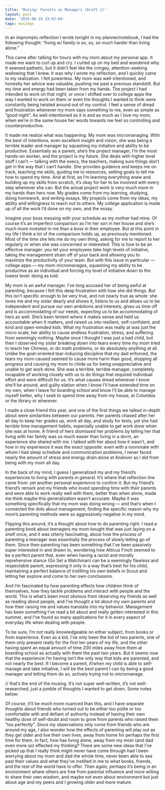 ```yaml
---
title: 'Musing: Parents as Managers (Draft 1)'
layout: post
date: '2019-08-19 23:03:04'
tags: musings
---
```


In an impromptu reflection I wrote tonight in my planner/notebook, I had the following thought: “living w/ family is so, so, so much harder than living alone.”

This came after talking for hours with my mom about my personal app. It made me want to curl up and cry. I curled up on my bed and wondered why. It seemed pathetic, but it didn’t feel like the cringey, attention-seeking wallowing that I knew. It was why I wrote my reflection, and I quickly came to my realization. I felt powerless. My mom was well-intentioned, and honestly her advice was valuable, pushing me past a previous standstill. But my time and energy had been taken from my hands. The project I had intended to work on that night, or once I shifted over to college apps the way I wanted to work on them or even the thoughts I wanted to think were constantly being twisted around out of my control. I feel a sense of dread and frustration whenever my mom says something to me, even as simple as “good night”. As well-intentioned as it is and as much as I love my mom, when we’re in the same house her words towards me feel so controlling and counterproductive.

It made me realize what was happening. My mom was micromanaging. With the best of intentions, even excellent insight and vision, she was being a terrible leader and manager by squashing my initiative and ability to be productive. Essentially as a parent, she’s the project manager, I’m the most hands-on worker, and the project is my future. She deals with higher level stuff I can’t — talking with the execs, the teachers, making sure things don’t get in the way that I can’t handle. She provides guidance and keeps me on track, teaching me skills, guiding me to resources, setting goals to tell me how to spend my time. And at first, as I’m learning everything anew and building up my skills from scratch, it’s okay for her to be involved with every step whenever she can. But the actual project work is very much more in my hands than hers now. My grades come from my learning, studying, doing homework, and writing essays. My projects come from my ideas, my ability and willingness to reach out to others. My college application is made up of all the work I’d done on my own, and the essay.

Imagine your boss messing with your schedule as my mother had mine. Of course it’s an imperfect comparison as I’m her son in her house and she’s much more invested in me than a boss in their employee. But at this point in my life I think a lot of the comparison holds up, as previously mentioned. Most of the time she lets me do my own thing, asking for me to report to her regularly or when she was concerned or interested. This is how to be an effective manager: you let your employees take high levels of initiative, taking the management strain off of your back and allowing you to maximize the productivity of your team. But with this issue in particular — college apps — my mom micromanages, squashing my ability to be productive as an individual and forcing my level of initiative down to the lowest level: doing as told.

My mom is an awful manager. I’ve long accused her of being awful at parenting, because I felt this deep frustration with how she did things. But this isn’t specific enough to be very true, and not nearly true as whole: she loves me and my sister dearly and shows it, listens to us and allows us to be independent and pursue our own ambitions and interests, gives us time off and is accommodating of our needs, expecting us to be accommodating of hers as well. She’s been lenient where it makes sense and held us accountable when it matters, and raised us into resilient, self-confident, and kind and open-minded kids. What my frustration was really at was just the micro scale, her ability to cause endless frustration, stress, and suffering from seemingly nothing. Maybe once I thought I was just a bad child, but then I observed my sister breaking down into tears every time my mom tried to teach her Chinese, or do math problems, or do absolutely anything at all. Unlike the goal-oriented tear-inducing discipline that my dad enforced, the tears my mom caused seemed to cause more harm than good, stopping all progress and causing my mom to chide us for being unappreciative and unable to get work done. She was a terrible, terrible manager, completely incapable of working closely with us to do things that required individual effort and were difficult for us. It’s what causes dread whenever I know she’ll be around, and guilty elation when I know I’ll have extended time on my own, when I leave for boarding school and know I’ll be able to manage myself better, why I seek to spend time away from my house, at Columbia or the library or wherever.

I made a close friend this year, and one of the first things we talked in-depth about were similarities between our parents. Her parents chased after her all day to keep her grades up, work all day, and study for tests, yet she had terrible time management habits, especially unable to get work done when she was at home. A friend of hers dismissed her problems by telling her that living with her family was so much easier than living in a dorm, an experience she shared with me. I talked with her about how it wasn’t, and how in my experience it was the exact opposite: even with a roommate with whom I had sleep schedule and communication problems, I never faced nearly the amount of stress and energy drain alone at Andover as I did from being with my mom all day.

In the back of my mind, I guess I generalized my and my friend’s experiences to living with parents in general. It’s where that reflection line came from: yet another personal experience to confirm it. But my friend’s friend’s remark and my friends who loved spending time with their parents and were able to work really well with them, better than when alone, made me think maybe this generalization wasn’t accurate. Maybe it was something specifically that my mom was doing wrong — and that’s when I connected the dots about management, finding the specific reason why my mom’s parenting methods were so aggressively negative in my mind.

Flipping this around, it’s a thought about how to do parenting right. I read a parenting book about teenagers my mom bought that was just laying on a shelf once, and it was utterly fascinating, about how the process of parenting a teenager was essentially the process of slowly letting go of them. Since then parenting has been something that I’ve been passively super interested in and drawn to, wondering how Atticus Finch seemed to be a perfect parent that, even when having a racist and morally reprehensive stance (Go Set a Watchman) can be a seemingly flawless and respectable parent, expressing it only in a way that’s best for his child, maintaining a perfect balance of instilling his own beliefs in Scout and letting her explore and come to her own conclusions.

And I’m fascinated by how parenting effects how children think of themselves, how they tackle problems and interact with people and the world. This is what’s been most obvious from observing my friends as well as reading about people, and I’ve thought a lot about my own parents and how their raising me and values translate into my behavior. Management has been something I’ve read a bit about and really gotten interested in this summer, and I’ve found so many applications for it in every aspect of everyday life when dealing with people.

To be sure, I’m not really knowledgeable on either subject, from books or from experience. Even as a kid, I’ve only been the kid of two parents, one of them only present really for the first ten years of my life, and the other having spent an equal amount of time 200 miles away from them at boarding school as actually with them the past two years. But it seems now that the experience I’m having isn’t the only way that kids are parented, and not nearly the best. If I become a parent, if/when my child is able to self-manage and take initiative, I will be the best parent I can by being a good manager and letting them do so, actively trying not to micromanage.

// that’s the end of the musing. It’s not super well-written, it’s not well-researched, just a jumble of thoughts I wanted to get down. Some notes below:

Of course, it’ll be much more nuanced than this, and I have separate thoughts about friends who turned out to be either too polite or too comfortable with and defiant of authority instead of having their own healthy dose of self-doubt and room to grow from parents who raised them “too perfectly”. Since my observations only come from friends who are around my age, I also wonder how the effects of parenting will play out as they get older and live their own lives, away from home for perhaps the first time for them. In fact, how has living alone, away from my mom (and dad even more so) effected my thinking? There are some new ideas that I’ve picked up that I really think might never have come through had I been worrying about my mom and dad the whole time, never been able to see past their values and what they’ve instilled in me to what books, friends, and the rest of the world have to offer. Then again, perhaps it’s being in an environment where others are free from parental influence and more willing to share their own wisdom, and maybe not even about environment but just about age and my peers and I growing older and more mature.